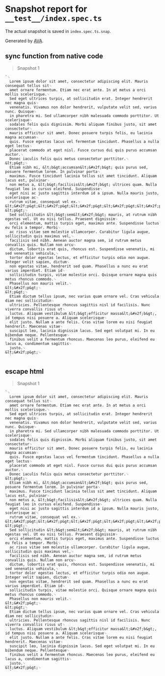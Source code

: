 # Snapshot report for `__test__/index.spec.ts`

The actual snapshot is saved in `index.spec.ts.snap`.

Generated by [AVA](https://avajs.dev).

## sync function from native code

> Snapshot 1

    `␊
      Lorem ipsum dolor sit amet, consectetur adipiscing elit. Mauris consequat tellus sit␊
      amet ornare fermentum. Etiam nec erat ante. In at metus a orci mollis scelerisque.␊
      Sed eget ultrices turpis, at sollicitudin erat. Integer hendrerit nec magna quis␊
      venenatis. Vivamus non dolor hendrerit, vulputate velit sed, varius nunc. Quisque␊
      in pharetra mi. Sed ullamcorper nibh malesuada commodo porttitor. Ut scelerisque␊
      sodales felis quis dignissim. Morbi aliquam finibus justo, sit amet consectetur␊
      mauris efficitur sit amet. Donec posuere turpis felis, eu lacinia magna accumsan␊
      quis. Fusce egestas lacus vel fermentum tincidunt. Phasellus a nulla eget lectus␊
      placerat commodo at eget nisl. Fusce cursus dui quis purus accumsan auctor.␊
      Donec iaculis felis quis metus consectetur porttitor.␊
    &lt;p&gt;␊
      Etiam nibh mi, &lt;b&gt;accumsan&lt;&#x2f;b&gt; quis purus sed, posuere fermentum lorem. In pulvinar porta␊
      maximus. Fusce tincidunt lacinia tellus sit amet tincidunt. Aliquam lacus est, pulvinar␊
      non metus a, &lt;b&gt;facilisis&lt;&#x2f;b&gt; ultrices quam. Nulla feugiat leo in cursus eleifend. Suspendisse␊
      eget nisi ac justo sagittis interdum id a ipsum. Nulla mauris justo, scelerisque ac␊
      rutrum vitae, consequat vel ex.␊
    &lt;&#x2f;p&gt;&lt;&#x2f;p&gt;&lt;&#x2f;p&gt;&lt;&#x2f;p&gt;&lt;&#x2f;p&gt;&lt;&#x2f;p&gt;&lt;&#x2f;p&gt;&lt;&#x2f;p&gt;&lt;&#x2f;p&gt;&lt;&#x2f;p&gt;&lt;&#x2f;p&gt;&lt;&#x2f;p&gt;&lt;&#x2f;p&gt;&lt;&#x2f;p&gt;&lt;&#x2f;p&gt;&lt;&#x2f;p&gt;&lt;&#x2f;p&gt;&lt;&#x2f;p&gt;&lt;&#x2f;p&gt;&lt;&#x2f;p&gt;&lt;&#x2f;p&gt;&lt;&#x2f;p&gt;&lt;&#x2f;p&gt;&lt;&#x2f;p&gt;␊
    &lt;p&gt;␊
      Sed sollicitudin &lt;b&gt;sem&lt;&#x2f;b&gt; mauris, at rutrum nibh egestas vel. Ut eu nisi tellus. Praesent dignissim␊
      orci elementum, mattis turpis eget, maximus ante. Suspendisse luctus eu felis a tempor. Morbi␊
      ac risus vitae sem molestie ullamcorper. Curabitur ligula augue, sollicitudin quis maximus vel,␊
      facilisis sed nibh. Aenean auctor magna sem, id rutrum metus convallis quis. Nullam non arcu␊
      dictum, lobortis erat quis, rhoncus est. Suspendisse venenatis, mi sed venenatis vehicula,␊
      tortor dolor egestas lectus, et efficitur turpis odio non augue. Integer velit sapien, dictum␊
      non egestas vitae, hendrerit sed quam. Phasellus a nunc eu erat varius imperdiet. Etiam id␊
      sollicitudin turpis, vitae molestie orci. Quisque ornare magna quis metus rhoncus commodo.␊
      Phasellus non mauris velit.␊
    &lt;&#x2f;p&gt;␊
    &lt;p&gt;␊
      Etiam dictum tellus ipsum, nec varius quam ornare vel. Cras vehicula diam nec sollicitudin␊
      ultricies. Pellentesque rhoncus sagittis nisl id facilisis. Nunc viverra convallis risus ut␊
      luctus. Aliquam vestibulum &lt;b&gt;efficitur massa&lt;&#x2f;b&gt;, id tempus nisi posuere a. Aliquam scelerisque␊
      elit justo. Nullam a ante felis. Cras vitae lorem eu nisi feugiat hendrerit. Maecenas vitae␊
      suscipit leo, lacinia dignissim lacus. Sed eget volutpat mi. In eu bibendum neque. Pellentesque␊
      finibus velit a fermentum rhoncus. Maecenas leo purus, eleifend eu lacus a, condimentum sagittis␊
      justo.␊
    &lt;&#x2f;p&gt;␊
      `

## escape html

> Snapshot 1

    `␊
      Lorem ipsum dolor sit amet, consectetur adipiscing elit. Mauris consequat tellus sit␊
      amet ornare fermentum. Etiam nec erat ante. In at metus a orci mollis scelerisque.␊
      Sed eget ultrices turpis, at sollicitudin erat. Integer hendrerit nec magna quis␊
      venenatis. Vivamus non dolor hendrerit, vulputate velit sed, varius nunc. Quisque␊
      in pharetra mi. Sed ullamcorper nibh malesuada commodo porttitor. Ut scelerisque␊
      sodales felis quis dignissim. Morbi aliquam finibus justo, sit amet consectetur␊
      mauris efficitur sit amet. Donec posuere turpis felis, eu lacinia magna accumsan␊
      quis. Fusce egestas lacus vel fermentum tincidunt. Phasellus a nulla eget lectus␊
      placerat commodo at eget nisl. Fusce cursus dui quis purus accumsan auctor.␊
      Donec iaculis felis quis metus consectetur porttitor.␊
    &lt;p&gt;␊
      Etiam nibh mi, &lt;b&gt;accumsan&lt;&#x2f;b&gt; quis purus sed, posuere fermentum lorem. In pulvinar porta␊
      maximus. Fusce tincidunt lacinia tellus sit amet tincidunt. Aliquam lacus est, pulvinar␊
      non metus a, &lt;b&gt;facilisis&lt;&#x2f;b&gt; ultrices quam. Nulla feugiat leo in cursus eleifend. Suspendisse␊
      eget nisi ac justo sagittis interdum id a ipsum. Nulla mauris justo, scelerisque ac␊
      rutrum vitae, consequat vel ex.␊
    &lt;&#x2f;p&gt;&lt;&#x2f;p&gt;&lt;&#x2f;p&gt;&lt;&#x2f;p&gt;&lt;&#x2f;p&gt;&lt;&#x2f;p&gt;&lt;&#x2f;p&gt;&lt;&#x2f;p&gt;&lt;&#x2f;p&gt;&lt;&#x2f;p&gt;&lt;&#x2f;p&gt;&lt;&#x2f;p&gt;&lt;&#x2f;p&gt;&lt;&#x2f;p&gt;&lt;&#x2f;p&gt;&lt;&#x2f;p&gt;&lt;&#x2f;p&gt;&lt;&#x2f;p&gt;&lt;&#x2f;p&gt;&lt;&#x2f;p&gt;&lt;&#x2f;p&gt;&lt;&#x2f;p&gt;&lt;&#x2f;p&gt;&lt;&#x2f;p&gt;␊
    &lt;p&gt;␊
      Sed sollicitudin &lt;b&gt;sem&lt;&#x2f;b&gt; mauris, at rutrum nibh egestas vel. Ut eu nisi tellus. Praesent dignissim␊
      orci elementum, mattis turpis eget, maximus ante. Suspendisse luctus eu felis a tempor. Morbi␊
      ac risus vitae sem molestie ullamcorper. Curabitur ligula augue, sollicitudin quis maximus vel,␊
      facilisis sed nibh. Aenean auctor magna sem, id rutrum metus convallis quis. Nullam non arcu␊
      dictum, lobortis erat quis, rhoncus est. Suspendisse venenatis, mi sed venenatis vehicula,␊
      tortor dolor egestas lectus, et efficitur turpis odio non augue. Integer velit sapien, dictum␊
      non egestas vitae, hendrerit sed quam. Phasellus a nunc eu erat varius imperdiet. Etiam id␊
      sollicitudin turpis, vitae molestie orci. Quisque ornare magna quis metus rhoncus commodo.␊
      Phasellus non mauris velit.␊
    &lt;&#x2f;p&gt;␊
    &lt;p&gt;␊
      Etiam dictum tellus ipsum, nec varius quam ornare vel. Cras vehicula diam nec sollicitudin␊
      ultricies. Pellentesque rhoncus sagittis nisl id facilisis. Nunc viverra convallis risus ut␊
      luctus. Aliquam vestibulum &lt;b&gt;efficitur massa&lt;&#x2f;b&gt;, id tempus nisi posuere a. Aliquam scelerisque␊
      elit justo. Nullam a ante felis. Cras vitae lorem eu nisi feugiat hendrerit. Maecenas vitae␊
      suscipit leo, lacinia dignissim lacus. Sed eget volutpat mi. In eu bibendum neque. Pellentesque␊
      finibus velit a fermentum rhoncus. Maecenas leo purus, eleifend eu lacus a, condimentum sagittis␊
      justo.␊
    &lt;&#x2f;p&gt;␊
      `
